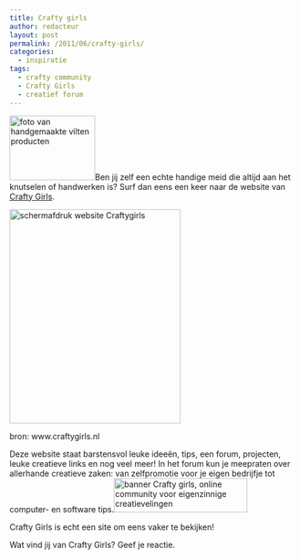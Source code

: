 ```yaml
---
title: Crafty girls
author: redacteur
layout: post
permalink: /2011/06/crafty-girls/
categories:
  - inspiratie
tags:
  - crafty community
  - Crafty Girls
  - creatief forum
---
```

<img class="alignleft size-thumbnail wp-image-1564" title="spullen van vilt" src="/wordpress/wp-content/uploads/2011/05/creatiefmarkt2-150x113.jpg" alt="foto van handgemaakte vilten producten" width="150" height="113" />Ben jij zelf een echte handige meid die altijd aan het knutselen of handwerken is? Surf dan eens een keer naar de website van <a title="online community voor eigenzinnige creatievelingen" href="http://www.craftygirls.nl/" target="_blank">Crafty Girls</a>.<!--more-->

<div id="attachment_1575" style="width: 310px" class="wp-caption aligncenter">
  <img class="size-full wp-image-1575" title="website Craftygirls" src="/wordpress/wp-content/uploads/2011/05/craftygirls.jpg" alt="schermafdruk website Craftygirls" width="300" height="375" />
  
  <p class="wp-caption-text">
    bron: www.craftygirls.nl
  </p>
</div>

Deze website staat barstensvol leuke ideeën, tips, een forum, projecten, leuke creatieve links en nog veel meer! In het forum kun je meepraten over allerhande creatieve zaken: van zelfpromotie voor je eigen bedrijfje tot computer- en software tips.<img class="alignright size-full wp-image-1683" title="Crafty girls, online community voor eigenzinnige creatievelingen" src="/wordpress/wp-content/uploads/2011/05/craftygirls.gif" alt="banner Crafty girls, online community voor eigenzinnige creatievelingen" width="234" height="60" />

Crafty Girls is echt een site om eens vaker te bekijken!

Wat vind jij van Crafty Girls? Geef je reactie.
